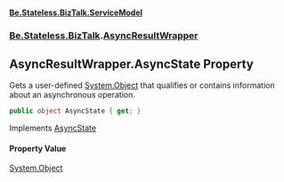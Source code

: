 #### [Be.Stateless.BizTalk.ServiceModel](README.md 'README')
### [Be.Stateless.BizTalk](Be.Stateless.BizTalk.md 'Be.Stateless.BizTalk').[AsyncResultWrapper](AsyncResultWrapper.md 'Be.Stateless.BizTalk.AsyncResultWrapper')

## AsyncResultWrapper.AsyncState Property

Gets a user-defined [System.Object](https://docs.microsoft.com/en-us/dotnet/api/System.Object 'System.Object') that qualifies or contains information about an asynchronous operation.

```csharp
public object AsyncState { get; }
```

Implements [AsyncState](https://docs.microsoft.com/en-us/dotnet/api/System.IAsyncResult.AsyncState 'System.IAsyncResult.AsyncState')

#### Property Value
[System.Object](https://docs.microsoft.com/en-us/dotnet/api/System.Object 'System.Object')